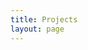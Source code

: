 ```yaml
---
title: Projects
layout: page
---
```


<script setup lang="ts">
import Page from './index.vue';
</script>

<Page />
